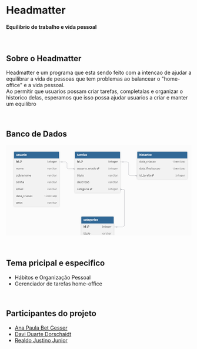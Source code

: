 # **Headmatter**
#### Equilibrio de trabalho e vida pessoal

<br>

## Sobre o Headmatter
Headmatter e um programa que esta sendo feito com a intencao de ajudar a equilibrar a vida de pessoas que tem problemas ao balancear o "home-office" e a vida pessoal.
<br>
Ao permitir que usuarios possam criar tarefas, completalas e organizar o historico delas, esperamos que isso possa ajudar usuarios a criar e manter um equilibro

<br>

## Banco de Dados
![DbImage](https://github.com/Realdo-Justino/prj_backend/blob/readme/Assests/db_diagram.PNG)

<br>

## Tema pricipal e especifico
* Hábitos e Organização Pessoal
* Gerenciador de tarefas home-office

<br>

## Participantes do projeto
* [Ana Paula Bet Gesser](https://github.com/anapaulagesser)
* [Davi Duarte Dorschaidt](https://github.com/Davidorschaidt)
* [Realdo Justino Junior](https://github.com/Realdo-Justino)
